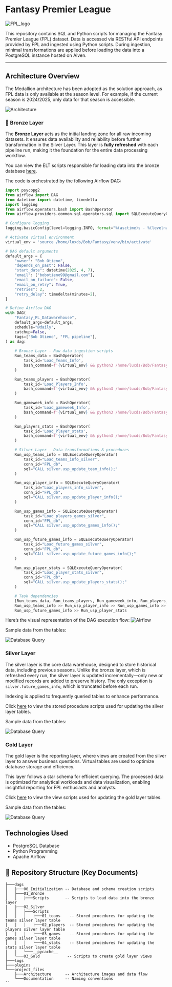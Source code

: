 # Fantasy Premier League

![FPL_logo](https://github.com/bobotieno1997/FPL/blob/9b4eddd462aee2402433df7c01296e20d24cbda3/Others/FPL-Statement-Lead.webp)

This repository contains SQL and Python scripts for managing the Fantasy Premier League (FPL) dataset. Data is accessed via RESTful API endpoints provided by FPL and ingested using Python scripts. During ingestion, minimal transformations are applied before loading the data into a PostgreSQL instance hosted on Aiven.

---
## Architecture Overview
The Medallion architecture has been adopted as the solution approach, as FPL data is only available at the season level. For example, if the current season is 2024/2025, only data for that season is accessible.

![Architecture](https://github.com/bobotieno1997/FPL-Datawarehouse/blob/7ce01786f2f14156adaf3d5e4c338c796be1fa1e/project_files/Architecture/overview_architecture%20.jpg)

### 🥉 Bronze Layer

The **Bronze Layer** acts as the initial landing zone for all raw incoming datasets. It ensures data availability and reliability before further transformation in the Silver Layer. This layer is **fully refreshed** with each pipeline run, making it the foundation for the entire data processing workflow.

You can view the ELT scripts responsible for loading data into the bronze database [here](https://github.com/bobotieno1997/FPL-Datawarehouse/tree/main/dags/01_Bronze).

The code is orchestrated by the following Airflow DAG:

```python
import psycopg2
from airflow import DAG
from datetime import datetime, timedelta
import logging
from airflow.operators.bash import BashOperator
from airflow.providers.common.sql.operators.sql import SQLExecuteQueryOperator

# Configure logging
logging.basicConfig(level=logging.INFO, format="%(asctime)s - %(levelname)s - %(message)s")

# Activate virtual environment
virtual_env = 'source /home/luxds/Bob/Fantasy/venv/bin/activate'

# DAG default arguments
default_args = {
    "owner": "Bob Otieno",
    "depends_on_past": False,
    "start_date": datetime(2025, 4, 7),
    "email": ["bobotieno99@gmail.com"],
    "email_on_failure": False,
    "email_on_retry": True,
    "retries": 2,
    "retry_delay": timedelta(minutes=2),
}

# Define Airflow DAG
with DAG(
    "Fantasy_PL_Datawarehouse", 
    default_args=default_args,
    schedule="@daily",
    catchup=False, 
    tags=["Bob Otieno", "FPL pipeline"],
) as dag:
    
    # Bronze Layer - Raw data ingestion scripts
    Run_teams_data = BashOperator(
        task_id='Load_Teams_Info',
        bash_command=f'{virtual_env} && python3 /home/luxds/Bob/Fantasy/dags/01_Bronze/01_FPL_raw_teams.py'
    )

    Run_teams_players = BashOperator(
        task_id='Load_Players_Info',
        bash_command=f'{virtual_env} && python3 /home/luxds/Bob/Fantasy/dags/01_Bronze/02_FPL_raw_players.py'
    )

    Run_gameweek_info = BashOperator(
        task_id='Load_gameweek_Info',
        bash_command=f'{virtual_env} && python3 /home/luxds/Bob/Fantasy/dags/01_Bronze/03_FPL_raw_game_week.py'
    )

    Run_players_stats = BashOperator(
        task_id='Load_Player_stats',
        bash_command=f'{virtual_env} && python3 /home/luxds/Bob/Fantasy/dags/01_Bronze/04_FPL_raw_stats.py'
    )

    # Silver Layer - Data transformations & procedures
    Run_usp_teams_info = SQLExecuteQueryOperator(
        task_id="Load_teams_info_silver",
        conn_id="FPL_db",  
        sql="CALL silver.usp_update_team_info();"
    )

    Run_usp_player_info = SQLExecuteQueryOperator(
        task_id="Load_players_info_silver",
        conn_id="FPL_db",  
        sql="CALL silver.usp_update_player_info();"
    )

    Run_usp_games_info = SQLExecuteQueryOperator(
        task_id="Load_players_games_silver",
        conn_id="FPL_db",  
        sql="CALL silver.usp_update_games_info();"
    )

    Run_usp_future_games_info = SQLExecuteQueryOperator(
        task_id="Load_future_games_silver",
        conn_id="FPL_db",  
        sql="CALL silver.usp_update_future_games_info();"
    )

    Run_usp_player_stats = SQLExecuteQueryOperator(
        task_id="Load_player_stats_silver",
        conn_id="FPL_db",  
        sql="CALL silver.usp_update_players_stats();"
    )

    # Task dependencies
    [Run_teams_data, Run_teams_players, Run_gameweek_info, Run_players_stats] >> \
    Run_usp_teams_info >> Run_usp_player_info >> Run_usp_games_info >> \
    Run_usp_future_games_info >> Run_usp_player_stats
```
Here’s the visual representation of the DAG execution flow:
![Airflow](https://github.com/bobotieno1997/FPL-Datawarehouse/blob/3c80cc938e837b3cdafc123f8afb7909bcb5ca6e/project_files/Other%20files/airflow_dags.png)

Sample data from the tables:

![Database Query](https://github.com/bobotieno1997/FPL-Datawarehouse/blob/7ce01786f2f14156adaf3d5e4c338c796be1fa1e/project_files/Other%20files/bronze_table.png)

### Silver Layer
The silver layer is the core data warehouse, designed to store historical data, including previous seasons. Unlike the bronze layer, which is refreshed every run, the silver layer is updated incrementally—only new or modified records are added to preserve history. The only exception is `silver.future_games_info`, which is truncated before each run.

Indexing is applied to frequently queried tables to enhance performance.

Click [here](https://github.com/bobotieno1997/FPL-Datawarehouse/tree/main/dags/02_Silver/Scripts) to view the stored procedure scripts used for updating the silver layer tables.

Sample data from the tables:

![Database Query](https://github.com/bobotieno1997/FPL-Datawarehouse/blob/7ce01786f2f14156adaf3d5e4c338c796be1fa1e/project_files/Other%20files/silver_table.png)

### Gold Layer
The gold layer is the reporting layer, where views are created from the silver layer to answer business questions. Virtual tables are used to optimize database storage and efficiency.

This layer follows a star schema for efficient querying. The processed data is optimized for analytical workloads and data visualization, enabling insightful reporting for FPL enthusiasts and analysts.

Click [here](https://github.com/bobotieno1997/FPL-Datawarehouse/tree/main/dags/03_Gold) to view the view scripts used for updating the gold layer tables.

Sample data from the tables:

![Database Query](https://github.com/bobotieno1997/FPL-Datawarehouse/blob/7ce01786f2f14156adaf3d5e4c338c796be1fa1e/project_files/Other%20files/gold_table.png)

## Technologies Used
- PostgreSQL Database
- Python Programming 
- Apache Airflow

## 📂 Repository Structure (Key Documents)
```
├───dags
│   ├───00_Initialization -- Database and schema creation scripts
│   ├───01_Bronze
│   │   ├───Scripts       -- Scripts to load data into the bronze layer
│   ├───02_Silver
│   │   ├───Scripts
│   │   │   ├───01_teams    -- Stored procedures for updating the teams silver layer table
│   │   │   ├───02_players  -- Stored procedures for updating the players silver layer table
│   │   │   ├───03_games    -- Stored procedures for updating the games silver layer table
│   │   │   └───04_stats    -- Stored procedures for updating the stats silver layer table
│   │   └───__pycache__
│   └───03_Gold            -- Scripts to create gold layer views
├───logs
├───plugins
└───project_files
    ├───Architecture      -- Architecture images and data flow
    └───Documentation     -- Naming conventions
``